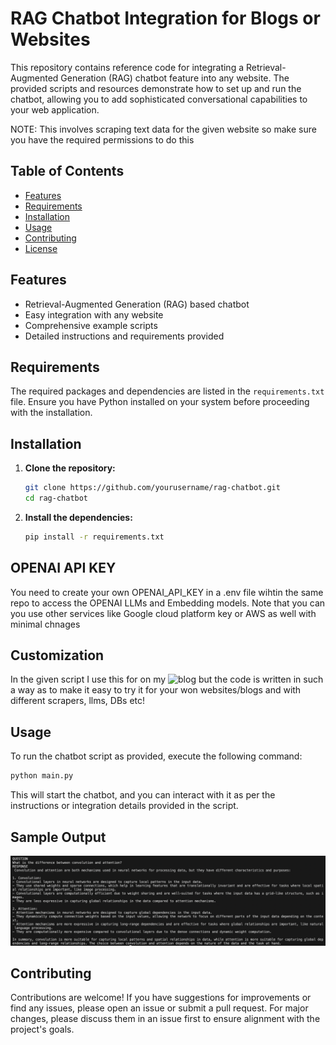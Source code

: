 # RAG Chatbot Integration for Blogs or Websites

This repository contains reference code for integrating a Retrieval-Augmented Generation (RAG) chatbot feature into any website. 
The provided scripts and resources demonstrate how to set up and run the chatbot, allowing you to add sophisticated conversational 
capabilities to your web application.

NOTE: This involves scraping text data for the given website so make sure you have the required permissions to do this

## Table of Contents
- [Features](#features)
- [Requirements](#requirements)
- [Installation](#installation)
- [Usage](#usage)
- [Contributing](#contributing)
- [License](#license)

## Features
- Retrieval-Augmented Generation (RAG) based chatbot
- Easy integration with any website
- Comprehensive example scripts
- Detailed instructions and requirements provided

## Requirements
The required packages and dependencies are listed in the `requirements.txt` file. Ensure you have Python installed on your 
system before proceeding with the installation.

## Installation
1. **Clone the repository:**
    ```bash
    git clone https://github.com/yourusername/rag-chatbot.git
    cd rag-chatbot
    ```

2. **Install the dependencies:**
    ```bash
    pip install -r requirements.txt
    ```
## OPENAI API KEY
You need to create your own OPENAI_API_KEY in a .env file wihtin the same repo to access the OPENAI LLMs and Embedding models. 
Note that you can you use other services like Google cloud platform key or AWS as well with minimal chnages

## Customization
In the given script I use this for on my ![blog](https://mlrad.io/) but the code is written in such a way as to make it easy to try it for your won websites/blogs and with different scrapers, llms, DBs etc!

## Usage
To run the chatbot script as provided, execute the following command:
```bash
python main.py
```
This will start the chatbot, and you can interact with it as per the instructions or integration details provided in the script.
## Sample Output
![Example Output](https://github.com/SaiGullapally/GPTify_your_blog_or_website/blob/main/sample_output/example_output.png)
## Contributing
Contributions are welcome! If you have suggestions for improvements or find any issues, please open an issue or submit a pull request. 
For major changes, please discuss them in an issue first to ensure alignment with the project's goals.

